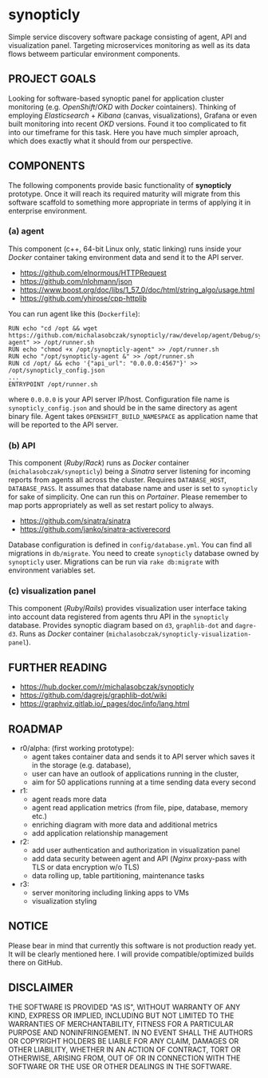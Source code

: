 # synopticly

Simple service discovery software package consisting of agent, API and visualization panel. Targeting microservices monitoring as well as its data flows betweem particular environment components.

## PROJECT GOALS
Looking for software-based synoptic panel for application cluster monitoring (e.g. *OpenShift*/*OKD* with *Docker* cointainers). Thinking of employing *Elasticsearch* + *Kibana* (canvas, visualizations), Grafana or even built monitoring into recent *OKD* versions. Found it too complicated to fit into our timeframe for this task. Here you have much simpler aproach, which does exactly what it should from our perspective.

## COMPONENTS

The following components provide basic functionality of **synopticly** prototype. Once it will reach its required maturity will migrate from this software scaffold to something more appropriate in terms of applying it in enterprise environment.

### (a) agent
This component (c++, 64-bit Linux only, static linking) runs inside your *Docker* container taking environment data and send it to the API server.
- https://github.com/elnormous/HTTPRequest
- https://github.com/nlohmann/json
- https://www.boost.org/doc/libs/1_57_0/doc/html/string_algo/usage.html
- https://github.com/yhirose/cpp-httplib

You can run agent like this (`Dockerfile`):
```
RUN echo "cd /opt && wget https://github.com/michalasobczak/synopticly/raw/develop/agent/Debug/synopticly-agent" >> /opt/runner.sh
RUN echo "chmod +x /opt/synopticly-agent" >> /opt/runner.sh
RUN echo "/opt/synopticly-agent &" >> /opt/runner.sh
RUN cd /opt/ && echo '{"api_url": "0.0.0.0:4567"}' >> /opt/synopticly_config.json
...
ENTRYPOINT /opt/runner.sh
```
where `0.0.0.0` is your API server IP/host. Configuration file name is `synopticly_config.json` and should be in the same directory as agent binary file. Agent takes `OPENSHIFT_BUILD_NAMESPACE` as application name that will be reported to the API server. 

### (b) API
This component (*Ruby*/*Rack*) runs as *Docker* container (`michalasobczak/synopticly`) being a *Sinatra* server listening for incoming reports from agents all across the cluster. Requires `DATABASE_HOST`, `DATABASE_PASS`. It assumes that database name and user is set to `synopticly` for sake of simplicity. One can run this on *Portainer*. Please remember to map ports appropriately as well as set restart policy to always.

- https://github.com/sinatra/sinatra
- https://github.com/janko/sinatra-activerecord

Database configuration is defined in `config/database.yml`. You can find all migrations in `db/migrate`. You need to create `synopticly` database owned by `synopticly` user. Migrations can be run via `rake db:migrate` with environment variables set.

### (c) visualization panel
This component (*Rub*y/*Rails*) provides visualization user interface taking into account data registered from agents thru API in the `synopticly` database. Provides synoptic diagram based on `d3`, `graphlib-dot` and `dagre-d3`. Runs as *Docker* container (`michalasobczak/synopticly-visualization-panel`).

## FURTHER READING
- https://hub.docker.com/r/michalasobczak/synopticly
- https://github.com/dagrejs/graphlib-dot/wiki
- https://graphviz.gitlab.io/_pages/doc/info/lang.html

## ROADMAP

- r0/alpha: (first working prototype): 
  - agent takes container data and sends it to API server which saves it in the storage (e.g. database), 
  - user can have an outlook of applications running in the cluster, 
  - aim for 50 applications running at a time sending data every second
- r1:
  - agent reads more data
  - agent read application metrics (from file, pipe, database, memory etc.)
  - enriching diagram with more data and additional metrics
  - add application relationship management
- r2: 
  - add user authentication and authorization in visualization panel
  - add data security between agent and API (*Nginx* proxy-pass with TLS or data encryption w/o TLS)
  - data rolling up, table partitioning, maintenance tasks
- r3: 
  - server monitoring including linking apps to VMs
  - visualization styling

## NOTICE
Please bear in mind that currently this software is not production ready yet. It will be clearly mentioned here. I will provide compatible/optimized builds there on GitHub.

## DISCLAIMER
THE SOFTWARE IS PROVIDED "AS IS", WITHOUT WARRANTY OF ANY KIND, EXPRESS OR IMPLIED, INCLUDING BUT NOT LIMITED TO THE WARRANTIES OF MERCHANTABILITY, FITNESS FOR A PARTICULAR PURPOSE AND NONINFRINGEMENT. IN NO EVENT SHALL THE AUTHORS OR COPYRIGHT HOLDERS BE LIABLE FOR ANY CLAIM, DAMAGES OR OTHER LIABILITY, WHETHER IN AN ACTION OF CONTRACT, TORT OR OTHERWISE, ARISING FROM, OUT OF OR IN CONNECTION WITH THE SOFTWARE OR THE USE OR OTHER DEALINGS IN THE SOFTWARE.
